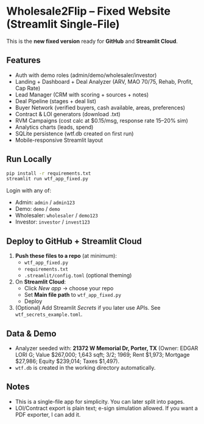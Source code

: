 # Wholesale2Flip – Fixed Website (Streamlit Single-File)

This is the **new fixed version** ready for **GitHub** and **Streamlit Cloud**.

## Features
- Auth with demo roles (admin/demo/wholesaler/investor)
- Landing + Dashboard + Deal Analyzer (ARV, MAO 70/75, Rehab, Profit, Cap Rate)
- Lead Manager (CRM with scoring + sources + notes)
- Deal Pipeline (stages + deal list)
- Buyer Network (verified buyers, cash available, areas, preferences)
- Contract & LOI generators (download .txt)
- RVM Campaigns (cost calc at $0.15/msg, response rate 15–20% sim)
- Analytics charts (leads, spend)
- SQLite persistence (wtf.db created on first run)
- Mobile-responsive Streamlit layout

## Run Locally
```bash
pip install -r requirements.txt
streamlit run wtf_app_fixed.py
```

Login with any of:
- Admin: `admin` / `admin123`
- Demo: `demo` / `demo`
- Wholesaler: `wholesaler` / `demo123`
- Investor: `investor` / `invest123`

## Deploy to GitHub + Streamlit Cloud
1. **Push these files to a repo** (at minimum):
   - `wtf_app_fixed.py`
   - `requirements.txt`
   - `.streamlit/config.toml` (optional theming)
2. On **Streamlit Cloud**:
   - Click *New app* → choose your repo
   - Set **Main file path** to `wtf_app_fixed.py`
   - Deploy
3. (Optional) Add Streamlit *Secrets* if you later use APIs. See `wtf_secrets_example.toml`.

## Data & Demo
- Analyzer seeded with: **21372 W Memorial Dr, Porter, TX** (Owner: EDGAR LORI G; Value $267,000; 1,643 sqft; 3/2; 1969; Rent $1,973; Mortgage $27,986; Equity $239,014; Taxes $1,497).
- `wtf.db` is created in the working directory automatically.

## Notes
- This is a single-file app for simplicity. You can later split into pages.
- LOI/Contract export is plain text; e-sign simulation allowed. If you want a PDF exporter, I can add it.
